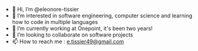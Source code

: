 - 👋 Hi, I’m @eleonore-tissier
- 👀 I’m interested in software engineering, computer science and learning how to code in multiple languages
- 🌱 I’m currently working at Onepoint, it's been two years!
- 💞️ I’m looking to collaborate on software projects
- 📫 How to reach me : e.tissier49@gmail.com

<!---
eleonore-tissier/eleonore-tissier is a ✨ special ✨ repository because its `README.md` (this file) appears on your GitHub profile.
You can click the Preview link to take a look at your changes.
--->

